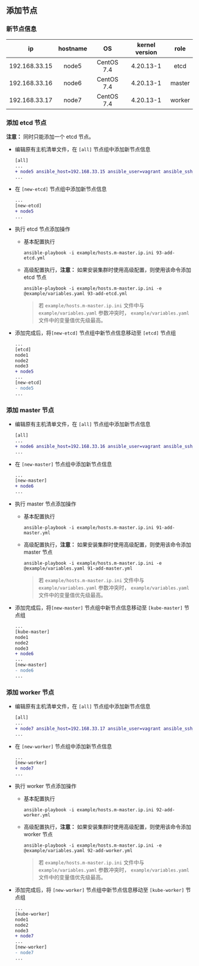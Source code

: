 ## 添加节点

### 新节点信息

|    **ip**     | **hostname** |   **OS**   | **kernel version** | **role** |
| :-----------: | :----------: | :--------: | :----------------: | :------: |
| 192.168.33.15 |    node5     | CentOS 7.4 |     4.20.13-1      |   etcd   |
| 192.168.33.16 |    node6     | CentOS 7.4 |     4.20.13-1      |  master  |
| 192.168.33.17 |    node7     | CentOS 7.4 |     4.20.13-1      |  worker  |

### 添加 etcd 节点

**注意：** 同时只能添加一个 etcd 节点。

- 编辑原有主机清单文件，在 `[all]` 节点组中添加新节点信息
  ```diff
  [all]
  ...
  + node5 ansible_host=192.168.33.15 ansible_user=vagrant ansible_ssh_pass=vagrant
  ... 
  ```

- 在 `[new-etcd]` 节点组中添加新节点信息
  ```diff
  ...
  [new-etcd]
  + node5
  ...
  ```

- 执行 etcd 节点添加操作
  - 基本配置执行
    ```
    ansible-playbook -i example/hosts.m-master.ip.ini 93-add-etcd.yml
    ```

  - 高级配置执行，**注意：** 如果安装集群时使用高级配置，则使用该命令添加 etcd 节点
    ```
    ansible-playbook -i example/hosts.m-master.ip.ini -e @example/variables.yaml 93-add-etcd.yml
    ```

    > 若 `example/hosts.m-master.ip.ini` 文件中与 `example/variables.yaml` 参数冲突时， `example/variables.yaml` 文件中的变量值优先级最高。

- 添加完成后，将`[new-etcd]` 节点组中新节点信息移动至 `[etcd]` 节点组
  ```diff
  ...
  [etcd]
  node1
  node2
  node3
  + node5
  ...
  [new-etcd]
  - node5
  ...
  ```

### 添加 master 节点

- 编辑原有主机清单文件，在 `[all]` 节点组中添加新节点信息
  ```diff
  [all]
  ...
  + node6 ansible_host=192.168.33.16 ansible_user=vagrant ansible_ssh_pass=vagrant
  ... 
  ```

- 在 `[new-master]` 节点组中添加新节点信息
  ```diff
  ...
  [new-master]
  + node6
  ...
  ```

- 执行 master 节点添加操作
  - 基本配置执行
    ```
    ansible-playbook -i example/hosts.m-master.ip.ini 91-add-master.yml
    ```

  - 高级配置执行，**注意：** 如果安装集群时使用高级配置，则使用该命令添加 master 节点
    ```
    ansible-playbook -i example/hosts.m-master.ip.ini -e @example/variables.yaml 91-add-master.yml
    ```

    > 若 `example/hosts.m-master.ip.ini` 文件中与 `example/variables.yaml` 参数冲突时， `example/variables.yaml` 文件中的变量值优先级最高。

- 添加完成后，将`[new-master]` 节点组中新节点信息移动至 `[kube-master]` 节点组
  ```diff
  ...
  [kube-master]
  node1
  node2
  node3
  + node6
  ...
  [new-master]
  - node6
  ...
  ```

### 添加 worker 节点

- 编辑原有主机清单文件，在 `[all]` 节点组中添加新节点信息
  ```diff
  [all]
  ...
  + node7 ansible_host=192.168.33.17 ansible_user=vagrant ansible_ssh_pass=vagrant
  ... 
  ```

- 在 `[new-worker]` 节点组中添加新节点信息
  ```diff
  ...
  [new-worker]
  + node7
  ...
  ```

- 执行 worker 节点添加操作
  - 基本配置执行
    ```
    ansible-playbook -i example/hosts.m-master.ip.ini 92-add-worker.yml
    ```

  - 高级配置执行，**注意：** 如果安装集群时使用高级配置，则使用该命令添加 worker 节点
    ```
    ansible-playbook -i example/hosts.m-master.ip.ini -e @example/variables.yaml 92-add-worker.yml
    ```

    > 若 `example/hosts.m-master.ip.ini` 文件中与 `example/variables.yaml` 参数冲突时， `example/variables.yaml` 文件中的变量值优先级最高。

- 添加完成后，将 `[new-worker]` 节点组中新节点信息移动至 `[kube-worker]` 节点组
  ```diff
  ...
  [kube-worker]
  node1
  node2
  node3
  + node7
  ...
  [new-worker]
  - node7
  ...
  ```